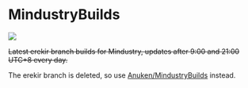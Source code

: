 # MindustryBuilds
![](https://img.shields.io/github/downloads/Hexrotor/MindustryBuilds_v7/total)

~~Latest erekir branch builds for Mindustry, updates after 9:00 and 21:00 UTC+8 every day.~~

The erekir branch is deleted, so use [Anuken/MindustryBuilds](https://github.com/Anuken/MindustryBuilds/releases) instead.
